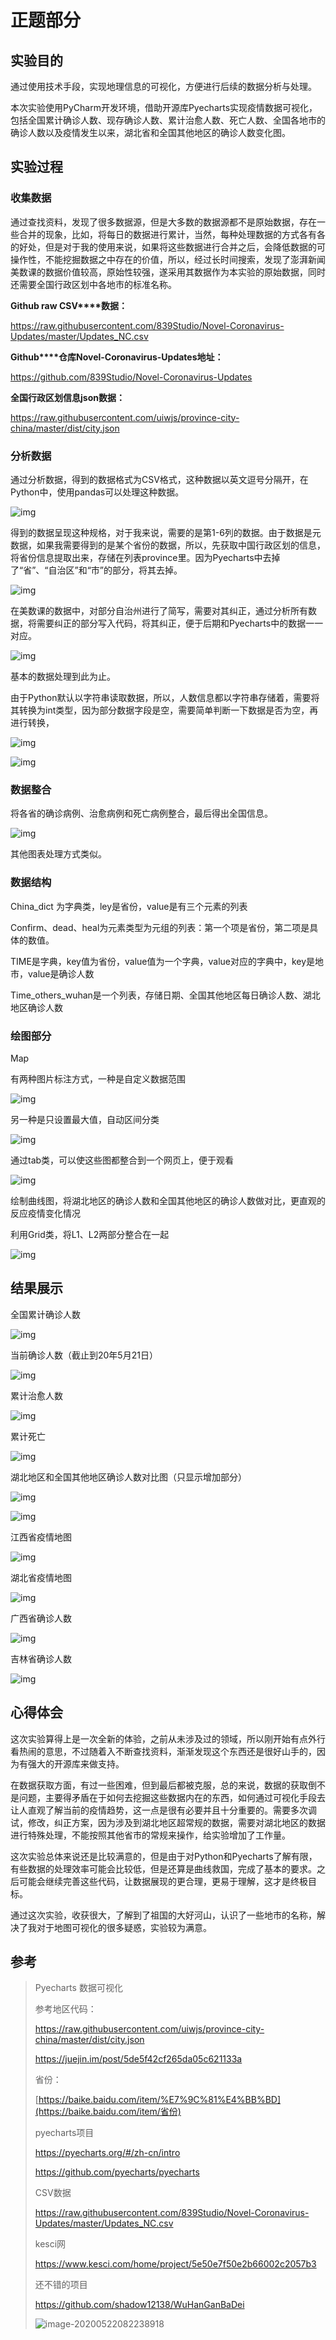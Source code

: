 # 正题部分

## 实验目的

通过使用技术手段，实现地理信息的可视化，方便进行后续的数据分析与处理。

本次实验使用PyCharm开发环境，借助开源库Pyecharts实现疫情数据可视化，包括全国累计确诊人数、现存确诊人数、累计治愈人数、死亡人数、全国各地市的确诊人数以及疫情发生以来，湖北省和全国其他地区的确诊人数变化图。

## 实验过程

### **收集数据**

通过查找资料，发现了很多数据源，但是大多数的数据源都不是原始数据，存在一些合并的现象，比如，将每日的数据进行累计，当然，每种处理数据的方式各有各的好处，但是对于我的使用来说，如果将这些数据进行合并之后，会降低数据的可操作性，不能挖掘数据之中存在的价值，所以，经过长时间搜索，发现了澎湃新闻美数课的数据价值较高，原始性较强，遂采用其数据作为本实验的原始数据，同时还需要全国行政区划中各地市的标准名称。

**Github raw CSV****数据：**

https://raw.githubusercontent.com/839Studio/Novel-Coronavirus-Updates/master/Updates_NC.csv

**Github****仓库Novel-Coronavirus-Updates地址：**

https://github.com/839Studio/Novel-Coronavirus-Updates

**全国行政区划信息json数据：**

https://raw.githubusercontent.com/uiwjs/province-city-china/master/dist/city.json

### **分析数据**

通过分析数据，得到的数据格式为CSV格式，这种数据以英文逗号分隔开，在Python中，使用pandas可以处理这种数据。

![img](README.assets/clip_image002.jpg)

得到的数据呈现这种规格，对于我来说，需要的是第1-6列的数据。由于数据是元数据，如果我需要得到的是某个省份的数据，所以，先获取中国行政区划的信息，将省份信息提取出来，存储在列表province里。因为Pyecharts中去掉了“省”、“自治区”和“市”的部分，将其去掉。

![img](README.assets/clip_image004.jpg)

在美数课的数据中，对部分自治州进行了简写，需要对其纠正，通过分析所有数据，将需要纠正的部分写入代码，将其纠正，便于后期和Pyecharts中的数据一一对应。

![img](README.assets/clip_image006.jpg)

基本的数据处理到此为止。

由于Python默认以字符串读取数据，所以，人数信息都以字符串存储着，需要将其转换为int类型，因为部分数据字段是空，需要简单判断一下数据是否为空，再进行转换，

![img](README.assets/clip_image008.jpg)

![img](README.assets/clip_image010.jpg)

### **数据整合**

将各省的确诊病例、治愈病例和死亡病例整合，最后得出全国信息。

![img](README.assets/clip_image012.jpg)

其他图表处理方式类似。

### **数据结构**

China_dict 为字典类，ley是省份，value是有三个元素的列表

Confirm、dead、heal为元素类型为元组的列表：第一个项是省份，第二项是具体的数值。

TIME是字典，key值为省份，value值为一个字典，value对应的字典中，key是地市，value是确诊人数

Time_others_wuhan是一个列表，存储日期、全国其他地区每日确诊人数、湖北地区确诊人数

### 绘图部分

Map

有两种图片标注方式，一种是自定义数据范围

![img](README.assets/clip_image014.jpg)

另一种是只设置最大值，自动区间分类

![img](README.assets/clip_image016.jpg)

通过tab类，可以使这些图都整合到一个网页上，便于观看

![img](README.assets/clip_image018.jpg)

绘制曲线图，将湖北地区的确诊人数和全国其他地区的确诊人数做对比，更直观的反应疫情变化情况

利用Grid类，将L1、L2两部分整合在一起

![img](README.assets/clip_image020.jpg)

## 结果展示

全国累计确诊人数

![img](README.assets/clip_image022.jpg)

当前确诊人数（截止到20年5月21日）

![img](README.assets/clip_image024.jpg)

累计治愈人数

![img](README.assets/clip_image026.jpg)

累计死亡

![img](README.assets/clip_image028.jpg)

湖北地区和全国其他地区确诊人数对比图（只显示增加部分）

![img](README.assets/clip_image030.jpg)

![img](README.assets/clip_image032.jpg)

江西省疫情地图

![img](README.assets/clip_image034.jpg)

湖北省疫情地图

![img](README.assets/clip_image036.jpg)

广西省确诊人数

![img](README.assets/clip_image038.jpg)

吉林省确诊人数

![img](README.assets/clip_image040.jpg)

## 心得体会

这次实验算得上是一次全新的体验，之前从未涉及过的领域，所以刚开始有点外行看热闹的意思，不过随着入不断查找资料，渐渐发现这个东西还是很好山手的，因为有强大的开源库来做支持。

在数据获取方面，有过一些困难，但到最后都被克服，总的来说，数据的获取倒不是问题，主要得矛盾在于如何去挖掘这些数据内在的东西，如何通过可视化手段去让人直观了解当前的疫情趋势，这一点是很有必要并且十分重要的。需要多次调试，修改，纠正方案，因为涉及到湖北地区超常规的数据，需要对湖北地区的数据进行特殊处理，不能按照其他省市的常规来操作，给实验增加了工作量。

这次实验总体来说还是比较满意的，但是由于对Python和Pyecharts了解有限，有些数据的处理效率可能会比较低，但是还算是曲线救国，完成了基本的要求。之后可能会继续完善这些代码，让数据展现的更合理，更易于理解，这才是终极目标。

通过这次实验，收获很大，了解到了祖国的大好河山，认识了一些地市的名称，解决了我对于地图可视化的很多疑惑，实验较为满意。

## 参考

> Pyecharts 数据可视化
>
> 参考地区代码：
>
> https://raw.githubusercontent.com/uiwjs/province-city-china/master/dist/city.json
>
> https://juejin.im/post/5de5f42cf265da05c621133a
>
> 省份：
>
> [https://baike.baidu.com/item/%E7%9C%81%E4%BB%BD](https://baike.baidu.com/item/省份)
>
> pyecharts项目
>
> https://pyecharts.org/#/zh-cn/intro
>
> https://github.com/pyecharts/pyecharts
>
> CSV数据
>
> https://raw.githubusercontent.com/839Studio/Novel-Coronavirus-Updates/master/Updates_NC.csv
>
> kesci网
>
> https://www.kesci.com/home/project/5e50e7f50e2b66002c2057b3
>
> 还不错的项目
>
> https://github.com/shadow12138/WuHanGanBaDei
>
> ![image-20200522082238918](image-20200522082238918.png)
